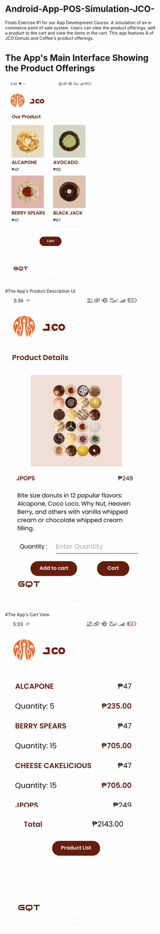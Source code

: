 # Android-App-POS-Simulation-JCO-
Finals Exercise #1 for our App Development Course. A simulation of an e-commerce point of sale system. Users can view the product offerings, add a product to the cart and view the items in the cart. This app features 8 of JCO Donuts and Coffee's product offerings.

<h1>The App's Main Interface Showing the Product Offerings</h1>
<img src="jco-gqt-fe1-main-interface.jpg" alt="Logo" width="300" height="667"/>


#The App's Product Description UI
!["App's Main Interface Showing the Product Offerings"](jco-gqt-fe1-prod-desc.jpg)

#The App's Cart View
!["App's Main Interface Showing the Product Offerings"](jco-gqt-fe1-cart-view.jpg)
